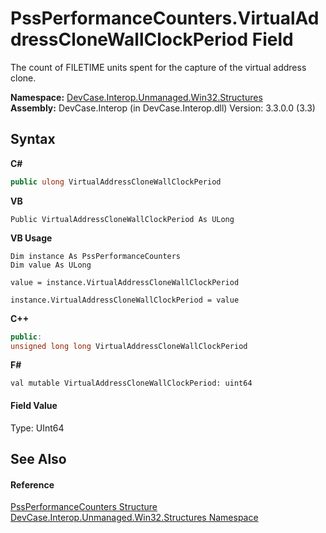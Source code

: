 # PssPerformanceCounters.VirtualAddressCloneWallClockPeriod Field
 

The count of FILETIME units spent for the capture of the virtual address clone.

**Namespace:**&nbsp;<a href="N_DevCase_Interop_Unmanaged_Win32_Structures">DevCase.Interop.Unmanaged.Win32.Structures</a><br />**Assembly:**&nbsp;DevCase.Interop (in DevCase.Interop.dll) Version: 3.3.0.0 (3.3)

## Syntax

**C#**<br />
``` C#
public ulong VirtualAddressCloneWallClockPeriod
```

**VB**<br />
``` VB
Public VirtualAddressCloneWallClockPeriod As ULong
```

**VB Usage**<br />
``` VB Usage
Dim instance As PssPerformanceCounters
Dim value As ULong

value = instance.VirtualAddressCloneWallClockPeriod

instance.VirtualAddressCloneWallClockPeriod = value
```

**C++**<br />
``` C++
public:
unsigned long long VirtualAddressCloneWallClockPeriod
```

**F#**<br />
``` F#
val mutable VirtualAddressCloneWallClockPeriod: uint64
```


#### Field Value
Type: UInt64

## See Also


#### Reference
<a href="T_DevCase_Interop_Unmanaged_Win32_Structures_PssPerformanceCounters">PssPerformanceCounters Structure</a><br /><a href="N_DevCase_Interop_Unmanaged_Win32_Structures">DevCase.Interop.Unmanaged.Win32.Structures Namespace</a><br />